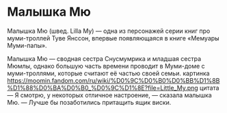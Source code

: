 # Малышка Мю
Малышка Мю (швед. Lilla My) — одна из персонажей серии книг про муми-троллей Туве Янссон, впервые появляющаяся в книге «Мемуары Муми-папы».

Малышка Мю — сводная сестра Снусмумрика и младшая сестра Мюмлы, однако большую часть времени проводит в Муми-доме с муми-троллями, которые считают её частью своей семьи.
картинка https://moomin.fandom.com/ru/wiki/%D0%9C%D0%B0%D0%BB%D1%8B%D1%88%D0%BA%D0%B0_%D0%9C%D1%8E?file=Little_My.png
цитата — Я смотрю, у некоторых отличное настроение, — сказала малышка Мю. — Лучше бы позаботились притащить ящик виски.

